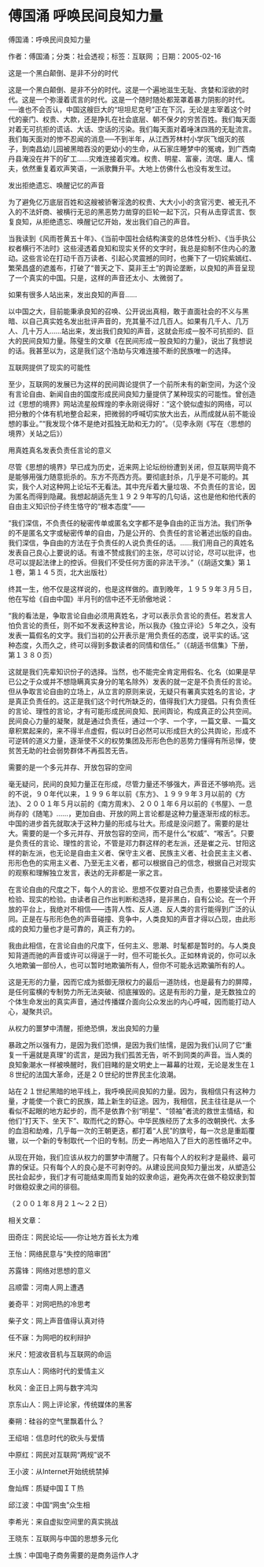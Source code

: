 # 傅国涌  呼唤民间良知力量    
    
傅国涌：呼唤民间良知力量    
作者：傅国涌；分类：社会透视；标签：互联网 ；日期：2005-02-16    
这是一个黑白颠倒、是非不分的时代    
这是一个黑白颠倒、是非不分的时代。这是一个遍地滋生无耻、贪婪和淫欲的时代。这是一个弥漫着谎言的时代。这是一个随时随处都笼罩着暴力阴影的时代。──谁也不会否认，中国这艘巨大的“坦坦尼克号”正在下沉，无论是主宰着这个时代的豪门、权贵、大款，还是挣扎在社会底层、朝不保夕的穷苦百姓。我们每天面对着无可抗拒的谎话、大话、空话的污染。我们每天面对着唾沫四溅的无耻流言。我们每天面对的惨不忍闻的消息──不到半年，从江西芳林村小学灰飞烟灭的孩子，到南昌幼儿园被黑暗吞没的更幼小的生命，从石家庄睡梦中的冤魂，到广西南丹县淹没在井下的矿工……灾难连接着灾难。权贵、明星、富豪，流氓、庸人、懦夫，依然重复着欢声笑语，一派歌舞升平。大地上仿佛什么也没有发生过。    
发出拒绝遗忘、唤醒记忆的声音    
为了避免亿万底层百姓和这艘被骄奢淫逸的权贵、大大小小的贪官污吏、被无孔不入的不法奸商、被横行无忌的黑恶势力凿穿的巨轮一起下沉，只有从击穿谎言、恢复良知，从拒绝遗忘、唤醒记忆开始，发出我们自己的声音。    
当我读到《风雨苍黄五十年》、《当前中国社会结构演变的总体性分析》、《当手执公权者横行不法时》这些浸透着良知和现实关怀的文字时，我总是抑制不住内心的激动。这些言论在打动千百万读者、引起心灵震撼的同时，也撕下了一切姹紫嫣红、繁荣昌盛的遮羞布，打破了“普天之下、莫非王土”的舆论垄断，以良知的声音呈现了一个真实的中国。只是，这样的声音还太小、太微弱了。    
如果有很多人站出来，发出良知的声音……    
以中国之大，目前能秉承良知的召唤、公开说出真相，敢于直面社会的不义与黑暗、以自己真实姓名发出批评声音的，充其量不过几百人。如果有几千人、几万人、几十万人……站出来，发出我们良知的声音，这就会形成一股不可抗拒的、巨大的民间良知力量。陈璧生的文章《在民间形成一股良知的力量》，说出了我想说的话。我甚至以为，这是我们这个浩劫与灾难连接不断的民族唯一的选择。    
互联网提供了现实的可能性    
至少，互联网的发展已为这样的民间舆论提供了一个前所未有的新空间，为这个没有言论自由、新闻自由的国度形成民间良知力量提供了某种现实的可能性。曾创造过《思想的境界》网站流星般辉煌的李永刚说得好：“这个貌似虚拟的网络，可以把分散的个体有机地整合起来，把微弱的呼喊切实放大出去，从而成就从前不能设想的事业。”“我发现个体不是绝对孤独无助和无力的”。（见李永刚《写在〈思想的境界〉关站之后》）    
用真姓真名发表负责任言论的意义    
尽管《思想的境界》早已成为历史，近来网上论坛纷纷遭到关闭，但互联网毕竟不是能够用强力随意扼杀的。东方不亮西方亮。要彻底封杀，几乎是不可能的。其实，我个人对这种网上论坛不无看法。其中充斥着大量垃圾、不负责任的言论，因为匿名而得到隐藏。我想起胡适先生１９２９年写的几句话，这也是他和他代表的自由主义知识份子终生恪守的“根本态度”——    
“我们深信，不负责任的秘密传单或匿名文字都不是争自由的正当方法。我们所争的不是匿名文字或秘密传单的自由，乃是公开的、负责任的言论著述出版的自由。我们深信，争自由的方法在于负责任的人说负责任的话。……我们用自己的真姓名发表自己良心上要说的话。有谁不赞成我们的主张，尽可以讨论，尽可以批评，也尽可以提起法律上的控诉。但我们不受任何方面的非法干涉。”（《胡适文集》第１１卷，第１４５页，北大出版社）    
终其一生，他不仅是这样说的，也是这样做的。直到晚年，１９５９年３月５日，他在写给《自由中国》半月刊的信中还不无骄傲地说：    
“我的看法是，争取言论自由必须用真姓名，才可以表示负言论的责任。若发言人怕负言论的责任，则不如不发表这种言论，所以我办《独立评论》５年之久，没有发表一篇假名的文字。我们当初的公开表示是‘用负责任的态度，说平实的话。’这种态度，久而久之，终可以得到多数读者的同情和信任。”（《胡适书信集》下册，第１３８０页）    
这就是我们先辈知识份子的选择。当然，也不能完全肯定用假名、化名（如果是早已公之于众或并不想隐瞒真实身分的笔名除外）发表的就一定是不负责任的言论。但从争取言论自由的立场上，从立言的原则来说，无疑只有署真实姓名的言论，才是真正负责任的。这正是我们这个时代所缺乏的，值得我们大力提倡。只有负责任的言论、理性的言论，才有可能形成民间良知、民间舆论，构成真正的公共空间。民间良心力量的凝聚，就是通过负责任，通过一个字、一个字，一篇文章、一篇文章积累起来的，来不得半点虚假，假以时日必然可以形成巨大的公共舆论，形成不可逆转的道义力量，逐渐使不义的权势集团及形形色色的恶势力懂得有所忌惮，使贫苦无助的社会弱势群体不再孤苦无告。    
需要的是一个多元并存、开放包容的空间    
毫无疑问，民间的良知力量正在形成，尽管力量还不够强大，声音还不够响亮。远的不说，９０年代以来，１９９６年以前《东方》、１９９９年３月以前的《方法》、２００１年５月以前的《南方周末》、２００１年６月以前的《书屋》、一息尚存的《随笔》……，更加自由、开放的网上言论都是这种力量逐渐形成的标志。中国的进步首先就取决于这种力量的形成与壮大。形成是没问题了。需要的是壮大。需要的是一个多元并存、开放包容的空间，而不是什么“权威”、“喉舌”。只要是负责任的言论、理性的言论，不管是邓力群这样的老左派，还是崔之元、甘阳这样的新左派，也无论是自由主义者、保守主义者、民族主义者、社会民主主义者、形形色色的实用主义者、乃至无主义者，都可以根据自己的信念，根据自己对现实的观察和理解独立发言，表达的无非都是一家之言。    
在言论自由的尺度之下，每个人的言论、思想不仅要对自己负责，也要接受读者的检验、现实的检验。由读者自己作出判断和选择，是非黑白，自有公论。在一个开放的平台上，我绝对不相信——违背人性、反人道、反人类的言行能得到广泛的认同。正是在与形形色色的声音碰撞、竞争中，人类良知的声音才得以凸现，由此形成的良知力量也才是可靠的，真正有力的。    
我由此相信，在言论自由的尺度下，任何主义、思潮、时髦都是暂时的。与人类良知背道而驰的声音或许可以得逞于一时，但不可能长久。正如林肯说的，你可以永久地欺骗一部份人，也可以暂时地欺骗所有人，但你不可能永远欺骗所有的人。    
这是无形的力量，因而它成为抵御无限权力的最后一道防线，也是最有力的屏障，是任何蛮横的专制势力所无法突破、彻底摧毁的。这是有形的力量，是无数独立的个体生命发出的真实声音，通过传播媒介面向公众发出的内心呼喊，因而能打动人心，凝聚共识。    
从权力的噩梦中清醒，拒绝恐惧，发出良知的力量    
暴政之所以强有力，是因为我们恐惧，是因为我们怯懦，是因为我们认同了它“重复一千遍就是真理”的谎言，是因为我们孤苦无告，听不到同类的声音。当人类的良知象潮水一样被唤醒时，我们目睹的是文明史上一幕幕的壮观，无论是发生在１８世纪的法国大革命，还是２０世纪的世界民主化浪潮。    
站在２１世纪黑暗的地平线上，我呼唤民间良知的力量。因为，我相信只有这种力量，才能使一个衰亡的民族，踏上新生的征途。因为，我相信，民主往往是从一个看似不起眼的地方起步的，而不是依靠个别“明星”、“领袖”者流的救世主情结，和他们“打天下、坐天下”、取而代之的野心。中华民族经历了太多的改朝换代、太多的血泪和劫难，几乎每一次的王朝更迭，都打着“人民”的旗号，每一次总是重蹈覆辙，以一个新的专制取代一个旧的专制。历史一再地陷入了巨大的恶性循环之中。    
从现在开始，我们应该从权力的噩梦中清醒了。只有每个人的权利才是最终、最可靠的保证。只有每个人的良心是不可剥夺的。从建设民间良知力量出发，从塑造公民社会起步，我们才有可能结束周而复始的奴隶命运，避免再次在做不稳奴隶到暂时做稳奴隶之间的徘徊。    
（２００１年８月２１～２２日）    
    
相关文章：    
田奇庄：网民论坛——你让地方首长太为难    
王怡：网络民意与“失控的陪审团”    
苏露锋：网络对思想的意义    
吕顺雷：河南人网上遭遇    
姜奇平：对网吧热的冷思考    
柴子文：网上声音值得认真对待    
任不寐：为网吧的权利辩护    
米尺：短波收音机与互联网的命运    
京东山人：网络时代的爱情主义    
秋风：金正日上网与数字鸿沟    
京东山人：网上评论家，传统媒体的黑客    
秦朔：硅谷的空气里飘着什么？    
王绍培：信息时代的砍头与爱情    
中原红：网民对互联网“两规”说不    
王小波：从Internet开始统统禁掉    
詹灿辉：质疑中国ＩＴ热    
邱江波：中国“网虫”众生相    
李希光：来自虚拟空间里的真实挑战    
王晓东：互联网与中国的思想多元化    
土族：中国电子商务需要的是商务运作人才